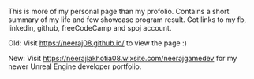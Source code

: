 This is more of my personal page than my profolio.
Contains a short summary of my life and few showcase program result.
Got links to my fb, linkedin, github, freeCodeCamp and spoj account. 

Old: Visit https://neeraj08.github.io/ to view the page :)

New: Visit https://neerajlakhotia08.wixsite.com/neerajgamedev for my newer Unreal Engine developer portfolio.
